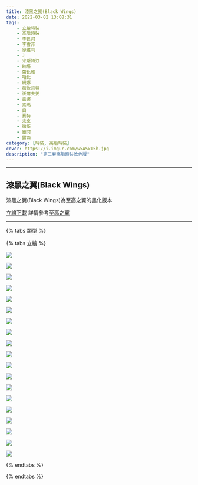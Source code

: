 ```yaml
---
title: 漆黑之翼(Black Wings)
date: 2022-03-02 13:08:31
tags:
    - 立繪時裝
    - 高階時裝
    - 李世河
    - 李雪菲
    - 徐維莉
    - J
    - 米斯特汀
    - 納塔
    - 蕾比雅
    - 哈比
    - 緹娜
    - 薇歐莉特
    - 沃爾夫姜
    - 露娜
    - 索瑪
    - 白
    - 賽特
    - 未來
    - 徹斯
    - 銀河
    - 露西
category: [時裝, 高階時裝]
cover: https://i.imgur.com/w5A5xI5h.jpg
description: "第三套高階時裝改色版"
---
```




---
## 漆黑之翼(Black Wings)
漆黑之翼(Black Wings)為至高之翼的黑化版本

[立繪下載](https://closers.vod.nexoncdn.co.kr/site/fansitekit/Closers_FansiteKit_RareCostume_black_210209_obuaq.zip)
詳情參考[至高之翼](https://connand.github.io/costumes/rare/zw/)

---

{% tabs 類型 %}
<!-- tab 立繪-->
{% tabs 立繪 %}
<!-- tab 李世河(Seha)-->
[![](https://i.imgur.com/w5A5xI5h.jpg)](https://i.imgur.com/w5A5xI5.jpg)
<!-- endtab -->
<!-- tab 李雪菲(Seulbi)-->
[![](https://i.imgur.com/tonwckEh.jpg)](https://i.imgur.com/tonwckE.jpg)
<!-- endtab -->
<!-- tab 徐維莉(Yuri)-->
[![](https://i.imgur.com/6BK6dZwh.jpg)](https://i.imgur.com/6BK6dZw.jpg)
<!-- endtab -->
<!-- tab J-->
[![](https://i.imgur.com/UEkl7KSh.jpg)](https://i.imgur.com/UEkl7KS.jpg)
<!-- endtab -->
<!-- tab 米斯特汀(Tein)-->
[![](https://i.imgur.com/XVGZjobh.jpg)](https://i.imgur.com/XVGZjob.jpg)
<!-- endtab -->
<!-- tab 納塔(Nata)-->
[![](https://i.imgur.com/PjPYAAEh.jpg)](https://i.imgur.com/PjPYAAE.jpg)
<!-- endtab -->
<!-- tab 蕾比雅(Levia)-->
[![](https://i.imgur.com/s7gacIhh.jpg)](https://i.imgur.com/s7gacIh.jpg)
<!-- endtab -->
<!-- tab 哈比(Harpy)-->
[![](https://i.imgur.com/rlCjtnph.jpg)](https://i.imgur.com/rlCjtnp.jpg)
<!-- endtab -->
<!-- tab 緹娜(Tina)-->
[![](https://i.imgur.com/QkDC97Ah.jpg)](https://i.imgur.com/QkDC97A.jpg)
<!-- endtab -->
<!-- tab 薇歐莉特(Violet)-->
[![](https://i.imgur.com/ZjW7bC1h.jpg)](https://i.imgur.com/ZjW7bC1.jpg)
<!-- endtab -->
<!-- tab 沃爾夫姜(Wolfgang)-->
[![](https://i.imgur.com/voA7qX7h.jpg)](https://i.imgur.com/voA7qX7.jpg)
<!-- endtab -->
<!-- tab 露娜(Luna)-->
[![](https://i.imgur.com/unKY6zth.jpg)](https://i.imgur.com/unKY6zt.jpg)
<!-- endtab -->
<!-- tab 索瑪(Soma)-->
[![](https://i.imgur.com/3rZtPxuh.jpg)](https://i.imgur.com/3rZtPxu.jpg)
<!-- endtab -->
<!-- tab 白(Bai)-->
[![](https://i.imgur.com/A2ioArkh.jpg)](https://i.imgur.com/A2ioArk.jpg)
<!-- endtab -->
<!-- tab 賽特(Seth)-->
[![](https://i.imgur.com/tsobH5Vh.jpg)](https://i.imgur.com/tsobH5V.jpg)
<!-- endtab -->
<!-- tab 未來(Mirae)-->
[![](https://i.imgur.com/DQ5Kz5ph.jpg)](https://i.imgur.com/DQ5Kz5p.jpg)
<!-- endtab -->
<!-- tab 徹斯(Chulsoo)-->
[![](https://i.imgur.com/4S6hbzIh.jpg)](https://i.imgur.com/4S6hbzI.jpg)
<!-- endtab -->
<!-- tab 銀河(Eunha)-->
[![](https://i.imgur.com/4EcX6f1h.jpg)](https://i.imgur.com/4EcX6f1.jpg)
<!-- endtab -->
<!-- tab 露西(Lucy)-->
[![](https://i.imgur.com/MbZAPS9h.jpg)](https://i.imgur.com/MbZAPS9.jpg)
<!-- endtab -->
{% endtabs %}
<!-- endtab -->

{% endtabs %}
